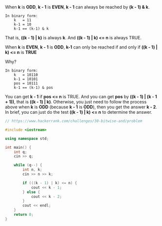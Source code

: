 When **k** is **ODD**, **k - 1** is **EVEN**, **k - 1** can always be reached by **(k - 1) & k**.
```
In binary form:
    k   = 11
    k-1 = 10
    k-1 == (k-1) & k
```
That is, **((k - 1) | k)** is always **k**. And **((k - 1) | k) <= n** is always TRUE.

When **k** is **EVEN**, **k - 1** is **ODD**, **k-1** can only be reached if and only if **((k - 1) | k) <= n** is **TRUE**

Why?
```
In binary form:
    k   = 10110
    k-1 = 10101
    pos = 10111
    k-1 == (k-1) & pos
```
You can get **k - 1** if **pos <= n** is TRUE. And you can get **pos** by **((k - 1) | (k - 1 + 1))**, that is **((k - 1) | k)**. Otherwise, you just need to follow the process above when **k** is **ODD** (because **k - 1** is **ODD**), then you get the answer **k - 2**.
In brief, you can just do the test **((k - 1) | k) <= n** to determine the answer.

```cpp
// https://www.hackerrank.com/challenges/30-bitwise-and/problem

#include <iostream>

using namespace std;

int main() {
    int q;
    cin >> q;

    while (q--) {
        int n, k;
        cin >> n >> k;

        if (((k - 1) | k) <= n) {
            cout << k - 1;
        } else {
            cout << k - 2;
        }
        cout << endl;
    }
    return 0;
}

```